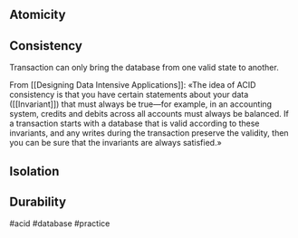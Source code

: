 ## Atomicity 

## Consistency

Transaction can only bring the database from one valid state to another.

From [[Designing Data Intensive Applications]]: «The idea of ACID consistency is that you have certain statements about your data ([[Invariant]]) that must always be true—for example, in an accounting system, credits and debits across all accounts must always be balanced. If a transaction starts with a database that is valid according to these invariants, and any writes during the transaction preserve the validity, then you can be sure that the invariants are always satisfied.»

## Isolation

## Durability

#acid #database #practice